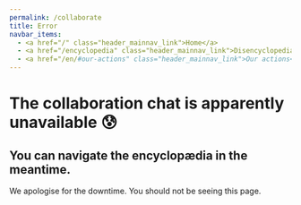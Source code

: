 ```yaml
---
permalink: /collaborate
title: Error
navbar_items:
  - <a href="/" class="header_mainnav_link">Home</a>
  - <a href="/encyclopedia" class="header_mainnav_link">Disencyclopedia</a>
  - <a href="/en/#our-actions" class="header_mainnav_link">Our actions</a>
---
```


# The collaboration chat is apparently unavailable 😰

## You can navigate the encyclopædia in the meantime.

We apologise for the downtime. You should not be seeing this page.

<!-- This page is compiled mostly to allow internal links checks. It will be overridden at server level in production. -->
